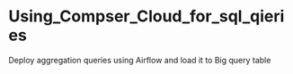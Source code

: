 # Using_Compser_Cloud_for_sql_qieries
Deploy aggregation queries using Airflow and load it to Big query table
